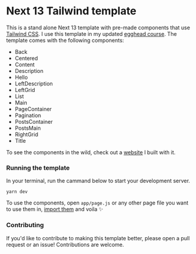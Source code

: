 # Next 13 Tailwind template 

This is a stand alone Next 13 template with pre-made components that use [Tailwind CSS](tailwindcss.com/). I use this template in my updated [egghead course](). The template comes with the following components:

- Back
- Centered
- Content
- Description
- Hello
- LeftDescription
- LeftGrid
- List
- Main
- PageContainer
- Pagination
- PostsContainer
- PostsMain
- RightGrid
- Title

To see the components in the wild, check out a [website](https://modern-cms-prod.vercel.app/) I built with it. 


### Running the template

In your terminal, run the cammand below to start your development server.
```
yarn dev
```

To use the components, open `app/page.js` or any other page file you want to use them in, [import them](https://create-react-app.dev/docs/importing-a-component/) and voila ✨

### Contributing

If you'd like to contribute to making this template better, please open a pull request or an issue! Contributions are welcome. 
